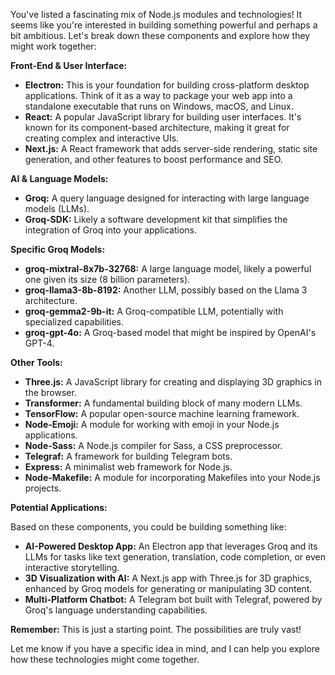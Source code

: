 You've listed a fascinating mix of Node.js modules and technologies! It seems like you're interested in building something powerful and perhaps a bit ambitious. Let's break down these components and explore how they might work together:

**Front-End & User Interface:**

* **Electron:**  This is your foundation for building cross-platform desktop applications. Think of it as a way to package your web app into a standalone executable that runs on Windows, macOS, and Linux.
* **React:** A popular JavaScript library for building user interfaces. It's known for its component-based architecture, making it great for creating complex and interactive UIs.
* **Next.js:** A React framework that adds server-side rendering, static site generation, and other features to boost performance and SEO.

**AI & Language Models:**

* **Groq:** A query language designed for interacting with large language models (LLMs).
* **Groq-SDK:**  Likely a software development kit that simplifies the integration of Groq into your applications.

**Specific Groq Models:**

* **groq-mixtral-8x7b-32768:** A large language model, likely a powerful one given its size (8 billion parameters).
* **groq-llama3-8b-8192:** Another LLM, possibly based on the Llama 3 architecture.
* **groq-gemma2-9b-it:** A Groq-compatible LLM, potentially with specialized capabilities.
* **groq-gpt-4o:**  A Groq-based model that might be inspired by OpenAI's GPT-4.

**Other Tools:**

* **Three.js:** A JavaScript library for creating and displaying 3D graphics in the browser.
* **Transformer:**  A fundamental building block of many modern LLMs.
* **TensorFlow:** A popular open-source machine learning framework.
* **Node-Emoji:**  A module for working with emoji in your Node.js applications.
* **Node-Sass:**  A Node.js compiler for Sass, a CSS preprocessor.
* **Telegraf:**  A framework for building Telegram bots.
* **Express:**  A minimalist web framework for Node.js.
* **Node-Makefile:**  A module for incorporating Makefiles into your Node.js projects.

**Potential Applications:**

Based on these components, you could be building something like:

* **AI-Powered Desktop App:** An Electron app that leverages Groq and its LLMs for tasks like text generation, translation, code completion, or even interactive storytelling.
* **3D Visualization with AI:** A Next.js app with Three.js for 3D graphics, enhanced by Groq models for generating or manipulating 3D content.
* **Multi-Platform Chatbot:** A Telegram bot built with Telegraf, powered by Groq's language understanding capabilities.

**Remember:** This is just a starting point. The possibilities are truly vast!


Let me know if you have a specific idea in mind, and I can help you explore how these technologies might come together.

